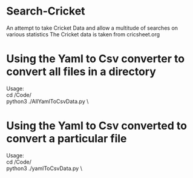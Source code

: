 # Search-Cricket
An attempt to take Cricket Data and allow a multitude of searches on various statistics
The Cricket data is taken from cricsheet.org

# Using the Yaml to Csv converter to convert all files in a directory
Usage:\
cd <cloned-github-repo>/Code/\
python3 ./AllYamlToCsvData.py <absolute-path-to-base-address-storing-all-yaml-files> <absolute-path-to-output-directory>\

# Using the Yaml to Csv converted to convert a particular file
Usage:\
cd <cloned-github-repo>/Code/\
python3 ./yamlToCsvData.py <absolute-path-to-yaml-file> <absolute-path-to-output-directory>\
